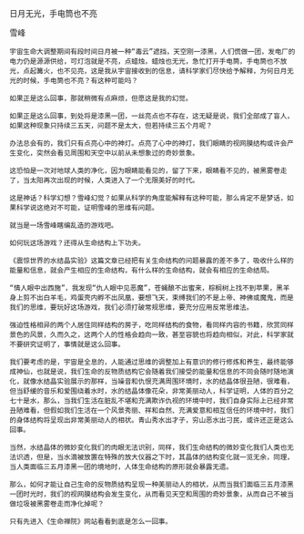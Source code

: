 日月无光，手电筒也不亮

雪峰


    宇宙生命大调整期间有段时间日月被一种“毒云”遮挡，天空刚一漆黑，人们慌做一团，发电厂的电力仍是源源供给，可灯泡就是不亮，点蜡烛，蜡烛也无光，急忙打开手电筒，手电筒也不放光，点起篝火，也不见亮，这是我从宇宙接收到的信息，请科学家们尽快给予解释，为何日月无光的时候，手电筒也不亮？有这种可能吗？

    如果正是这么回事，那就稍微有点麻烦，但愿这是我的幻觉。

    如果正是这么回事，到处将是漆黑一团，一丝亮点也不存在，这无疑是说，我们全部成了盲人，如果这种现象只持续三五天，问题不是太大，但若持续三五个月呢？

    办法总会有的，我们只有点亮心中的神灯。点亮了心中的神灯，我们眼睛的视网膜结构或许会产生变化，突然会看见周围和天空中以前从未想象过的奇妙景象。

    这恐怕是一次对地球人类的净化，因为眼睛能看见的，留了下来，眼睛看不见的，被黑雾卷走了，当太阳再次出现的时候，人类进入了一个无限美好的时代。

    这是神话？科学幻想？雪峰幻觉？如果从科学的角度能解释有这种可能，那么肯定不是梦话，如果科学说这绝对不可能，证明雪峰的思维有问题。

    就当是一场雪峰瞎编乱造的游戏吧。

    如何玩这场游戏？还得从生命结构上下功夫。

    《震惊世界的水结晶实验》这篇文章已经把有关生命结构的问题暴露的差不多了，吸收什么样的能量和信息，就会产生相应的生命结构，有什么样的生命结构，就会有相应的生命结局。

    “情人眼中出西施”，我发现“仇人眼中见恶魔”，苍蝇酿不出蜜来，棕榈树上找不到苹果，黑羊身上剪不出白羊毛，鸡蛋壳内孵不出凤凰，要想飞天，束缚我们的不是上帝、神佛或魔鬼，而是我们的思维，要玩好这场游戏，我们必须打破常规思维，要充分应用反常思维法。

    强迫性格相异的两个人居住同样结构的房子，吃同样结构的食物，看同样内容的书籍，欣赏同样景色的风景，久而久之，这两个人的性格会趋向一致，甚至容貌也将趋向相似，对此，科学家就不要研究证明了，事情就是这么回事。

    我们要考虑的是，宇宙是全息的，人能通过思维的调整加上有意识的修行修炼和养生，最终能够成神仙，也就是说，我们生命的反物质结构它会随着我们接受的能量和信息的不同会随时随地演化，就像水结晶实验展示的那样，当噪音和仇恨充满周围环境时，水的结晶体很丑陋，很难看，但当舒缓的音乐和爱围绕着水时，水的结晶体像花朵，非常美丽动人，科学证明，人体的百分之七十是水，那么，当我们生活在脏乱不堪和充满欺诈仇视的环境中时，我们自身实际上已经非常丑陋难看，但假如我们生活在一个风景秀丽、祥和自然、充满爱意和相互信任的环境中时，我们的身体结构将呈现出非常美丽动人的相状。青山秀水出才子，穷山恶水出刁民，或许还正是这么回事。

    当然，水结晶体的微妙变化我们的肉眼无法识别，同样，我们生命结构的微妙变化我们人类也无法识透，但是，当水滴被放置在特殊的放大仪器之下时，其晶体的结构变化就一览无余，同理，当人类面临三五月漆黑一团的境地时，人体生命结构的原形就会暴露无遗。

    那么，如何才能让自己生命的反物质结构呈现一种美丽动人的相状，从而当我们面临三五月漆黑一团时光时，我们的视网膜结构会发生变化，从而看见天空和周围的奇妙景象，从而自己不被当做垃圾被黑雾卷走而净化掉呢？

    只有先进入《生命禅院》网站看看到底是怎么一回事。



